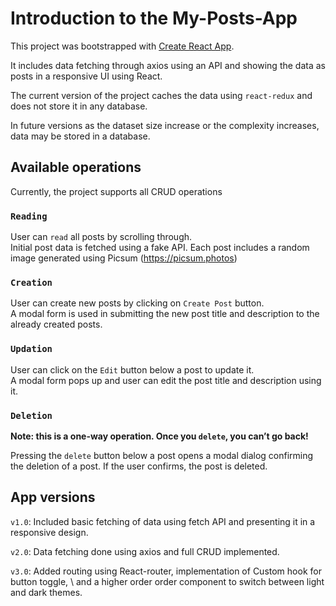 # Introduction to the My-Posts-App

This project was bootstrapped with [Create React App](https://github.com/facebook/create-react-app).

It includes data fetching through axios using an API and showing the data as posts in a responsive UI using React.

The current version of the project caches the data using `react-redux` and does not store it in any database.

In future versions as the dataset size increase or the complexity increases, data may be stored in a database.

## Available operations

Currently, the project supports all CRUD operations

### `Reading`

User can `read` all posts by scrolling through.\
Initial post data is fetched using a fake API.
Each post includes a random image generated using Picsum (https://picsum.photos)

### `Creation`

User can create new posts by clicking on `Create Post` button.\
A modal form is used in submitting the new post title and description to the already created posts.

### `Updation`

User can click on the `Edit` button below a post to update it.\
A modal form pops up and user can edit the post title and description using it.

### `Deletion`

**Note: this is a one-way operation. Once you `delete`, you can’t go back!**

Pressing the `delete` button below a post opens a modal dialog confirming the deletion of a post. If the user confirms, the post is deleted.

## App versions

`v1.0`: Included basic fetching of data using fetch API and presenting it in a responsive design.

`v2.0`: Data fetching done using axios and full CRUD implemented.

`v3.0`: Added routing using React-router, implementation of Custom hook for button toggle, \ and a higher order order component to switch between light and dark themes.
